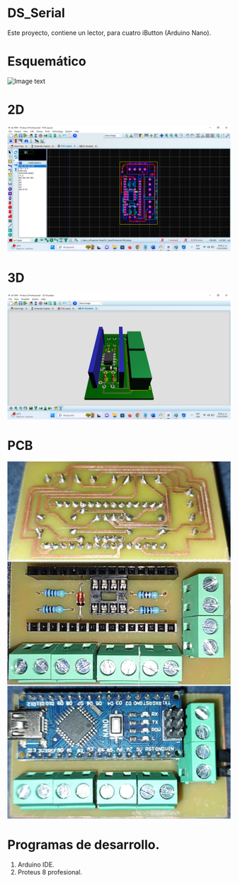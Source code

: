 # DS_Serial
Este proyecto, contiene un lector, para cuatro iButton (Arduino Nano). 

# Esquemático
![Image text](https://github.com/jogonzalez90/DS_Serial/blob/main/DS_serial/Proteus/Esquem%C3%A1tico.png)

# 2D
![Image text](https://github.com/jogonzalez90/DS_Serial/blob/main/DS_serial/Proteus/PCB.png)

# 3D
![Image text](https://github.com/jogonzalez90/DS_Serial/blob/main/DS_serial/Proteus/3D.png)

# PCB
![Image text](https://github.com/jogonzalez90/DS_Serial/blob/main/DS_serial/Proteus/PCB_1.jpeg)
![Image text](https://github.com/jogonzalez90/DS_Serial/blob/main/DS_serial/Proteus/PCB_2.jpeg)
![Image text](https://github.com/jogonzalez90/DS_Serial/blob/main/DS_serial/Proteus/PCB_3.jpeg)

# Programas de desarrollo.
1. Arduino IDE.
2. Proteus 8 profesional.
